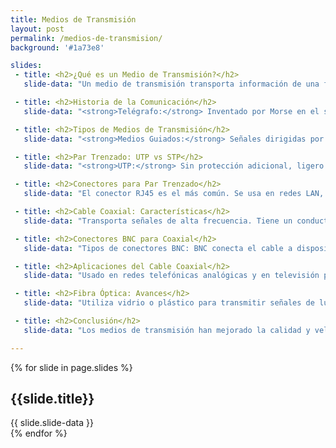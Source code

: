 ```yaml
---
title: Medios de Transmisión
layout: post
permalink: /medios-de-transmision/
background: '#1a73e8'

slides:
 - title: <h2>¿Qué es un Medio de Transmisión?</h2>
   slide-data: "Un medio de transmisión transporta información de una fuente a un destino. En comunicaciones de datos, puede ser espacio libre (aire, vacío), cables metálicos (cobre) o cables de fibra óptica."

 - title: <h2>Historia de la Comunicación</h2>
   slide-data: "<strong>Telégrafo:</strong> Inventado por Morse en el siglo XIX, usaba medios metálicos. <strong>Teléfono:</strong> Creado en 1869, permitía la comunicación de voz con cables metálicos de baja calidad. <strong>Comunicación Inalámbrica:</strong> Hertz y Marconi hicieron avances en 1895."

 - title: <h2>Tipos de Medios de Transmisión</h2>
   slide-data: "<strong>Medios Guiados:</strong> Señales dirigidas por un medio físico como par trenzado, coaxial, o fibra óptica. <strong>Medios No Guiados:</strong> Señales que viajan por espacio libre, como las ondas de radio."

 - title: <h2>Par Trenzado: UTP vs STP</h2>
   slide-data: "<strong>UTP:</strong> Sin protección adicional, ligero y económico. <strong>STP:</strong> Con blindaje metálico para reducir interferencias, pero más caro y voluminoso. <strong>Categorías:</strong> Clasificadas del 1 al 7 según la calidad del cable."

 - title: <h2>Conectores para Par Trenzado</h2>
   slide-data: "El conector RJ45 es el más común. Se usa en redes LAN, soporta tanto voz como datos, y tiene un diseño que solo permite la inserción en una dirección."

 - title: <h2>Cable Coaxial: Características</h2>
   slide-data: "Transporta señales de alta frecuencia. Tiene un conductor central rodeado por un escudo metálico que lo protege del ruido. Clasificado por categorías RG según especificaciones."

 - title: <h2>Conectores BNC para Coaxial</h2>
   slide-data: "Tipos de conectores BNC: BNC conecta el cable a dispositivos, BNC T se usa en redes Ethernet, y BNC Terminador evita la reflexión de la señal."

 - title: <h2>Aplicaciones del Cable Coaxial</h2>
   slide-data: "Usado en redes telefónicas analógicas y en televisión por cable. También se usa en redes Ethernet tradicionales, aunque ha sido reemplazado en gran medida por la fibra óptica."

 - title: <h2>Fibra Óptica: Avances</h2>
   slide-data: "Utiliza vidrio o plástico para transmitir señales de luz. Ofrece alta velocidad, baja pérdida de señal y es ideal para largas distancias."

 - title: <h2>Conclusión</h2>
   slide-data: "Los medios de transmisión han mejorado la calidad y velocidad de las comunicaciones. Es importante elegir el medio adecuado según la aplicación. El futuro apunta a tecnologías más avanzadas."

---
```

{% for slide in page.slides %}                 
<section data-background="{% if slide.image %}{{slide.image}}{% elsif slide.background %}{{slide.background}}{% else %}{{page.background}}{% endif %}">
        <h1>{{slide.title}}</h1>{{ slide.slide-data }}
</section>               
{% endfor %}
    
